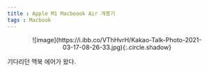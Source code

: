 ```yaml
---
title : Apple M1 Macboook Air 개봉기
tags : Macbook
---
```

<div style="width:80%; margin:0 auto;" align="center" markdown="1">
    ![image](https://i.ibb.co/VThHvrH/Kakao-Talk-Photo-2021-03-17-08-26-33.jpg){:.circle.shadow}
</div>

기다리던 맥북 에어가 왔다.